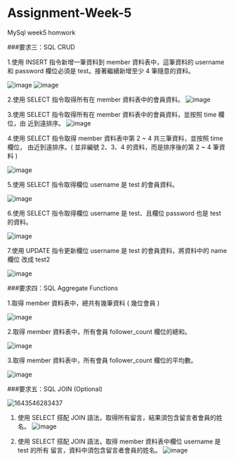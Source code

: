 # Assignment-Week-5
MySql week5 homwork

###要求三：SQL CRUD

1.使用 INSERT 指令新增一筆資料到 member 資料表中，這筆資料的 username 和
password 欄位必須是 test。接著繼續新增至少 4 筆隨意的資料。

![image](https://user-images.githubusercontent.com/8243103/151700141-095af964-29e7-4942-b0ac-91bf0a3df897.png)
![image](https://user-images.githubusercontent.com/8243103/151700149-510c7aaa-e52f-42ab-a509-168d462067c4.png)

2.使用 SELECT 指令取得所有在 member 資料表中的會員資料。
![image](https://user-images.githubusercontent.com/8243103/151700161-b18aca62-c5b7-4d8a-afe7-c0b973b38725.png)


3.使用 SELECT 指令取得所有在 member 資料表中的會員資料，並按照 time 欄位，由
近到遠排序。
![image](https://user-images.githubusercontent.com/8243103/151700194-95f9b869-dbb2-4961-bae7-ff9d2dfacf75.png)


4.使用 SELECT 指令取得 member 資料表中第 2 ~ 4 共三筆資料，並按照 time 欄位，
由近到遠排序。( 並非編號 2、3、4 的資料，而是排序後的第 2 ~ 4 筆資料 )

![image](https://user-images.githubusercontent.com/8243103/151700207-a76aa565-6e8f-4d56-9538-0e853ff7c8dc.png)


5.使用 SELECT 指令取得欄位 username 是 test 的會員資料。

![image](https://user-images.githubusercontent.com/8243103/151700224-dca378db-1b54-4cb5-8b39-16b51de61705.png)


6.使用 SELECT 指令取得欄位 username 是 test、且欄位 password 也是 test 的資料。

![image](https://user-images.githubusercontent.com/8243103/151700237-cea97ea1-ae2c-4304-929c-478d8f7c46f4.png)


7.使用 UPDATE 指令更新欄位 username 是 test 的會員資料，將資料中的 name 欄位
改成 test2

![image](https://user-images.githubusercontent.com/8243103/151700244-d5168575-f9e8-4791-8345-aa584828a0a0.png)


###要求四：SQL Aggregate Functions

1.取得 member 資料表中，總共有幾筆資料 ( 幾位會員 )

![image](https://user-images.githubusercontent.com/8243103/151700255-43c62595-6d03-4b26-8561-ab84b655db2e.png)


2.取得 member 資料表中，所有會員 follower_count 欄位的總和。

![image](https://user-images.githubusercontent.com/8243103/151700261-0e031f18-1234-4fb5-ad0e-e9d61c45d78d.png)


3.取得 member 資料表中，所有會員 follower_count 欄位的平均數。

![image](https://user-images.githubusercontent.com/8243103/151700268-b6402a6a-df81-4eac-be0c-14400d0ee060.png)


###要求五：SQL JOIN (Optional)

![1643546283437](https://user-images.githubusercontent.com/8243103/151699958-13723f4d-4f91-430c-8f96-60b8dbe8ae8a.jpg)


1. 使用 SELECT 搭配 JOIN 語法，取得所有留言，結果須包含留言者會員的姓名。
![image](https://user-images.githubusercontent.com/8243103/151700281-53f279f0-7e32-4eb5-9de3-864c0e33f59d.png)


2. 使用 SELECT 搭配 JOIN 語法，取得 member 資料表中欄位 username 是 test 的所有
留言，資料中須包含留言者會員的姓名。
![image](https://user-images.githubusercontent.com/8243103/151700289-5f9ca044-6065-4300-b1ec-40ea400f5766.png)


